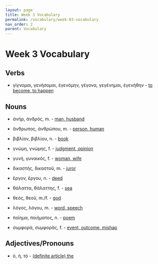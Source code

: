 ```yaml
---
layout: page
title: Week 3 Vocabulary
permalink: /vocabulary/week-03-vocabulary
nav_order: 2
parent: Vocabulary
---
```


# Week 3 Vocabulary

## Verbs

* γίγνομαι, γενήσομαι, ἐγενόμην, γέγονα, γεγένημαι, ἐγενήθην - [to become, to happen](https://logeion.uchicago.edu/γίγνομαι)

## Nouns

* ἀνήρ, ἀνδρός, m. - [man, husband](https://logeion.uchicago.edu/ἀνήρ)

* ἄνθρωπος, ἀνθρώπου, m. - [person, human](https://logeion.uchicago.edu/ἄνθρωπος)

* βιβλίον, βιβλίου, n. - [book](https://logeion.uchicago.edu/βιβλίον)

* γνώμη, γνώμης, f. - [judgment, opinion](https://logeion.uchicago.edu/γνώμη)

* γυνή, γυναικός, f. - [woman, wife](https://logeion.uchicago.edu/γυνή)

* δικαστής, δικαστοῦ, m. - [juror](https://logeion.uchicago.edu/δικαστής)

* ἔργον, ἔργου, n. - [deed](https://logeion.uchicago.edu/ἔργον)

* θάλαττα, θάλαττης, f. - [sea](https://logeion.uchicago.edu/θάλασσα)

* θεός, θεοῦ, m./f. - [god](https://logeion.uchicago.edu/θεός)

* λόγος, λόγου, m. - [word, speech](https://logeion.uchicago.edu/λόγος)

* ποίημα, ποιήματος, n. - [poem](https://logeion.uchicago.edu/ποίημα)

* συμφορά, συμφορᾶς, f. - [event, outcome, mishap](https://logeion.uchicago.edu/συμφορά)

## Adjectives/Pronouns

* ὁ, ἡ, τό - [(definite article) the](https://logeion.uchicago.edu/ὁ)

